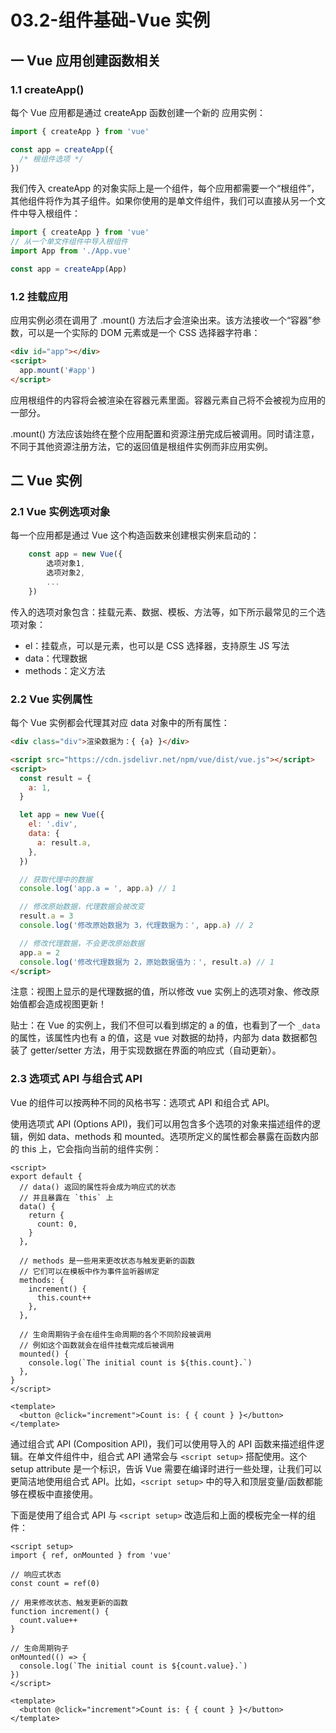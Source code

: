 # 03.2-组件基础-Vue 实例

## 一 Vue 应用创建函数相关

### 1.1 createApp()

每个 Vue 应用都是通过 createApp 函数创建一个新的 应用实例：

```js
import { createApp } from 'vue'

const app = createApp({
  /* 根组件选项 */
})
```

我们传入 createApp 的对象实际上是一个组件，每个应用都需要一个“根组件”，其他组件将作为其子组件。如果你使用的是单文件组件，我们可以直接从另一个文件中导入根组件：

```js
import { createApp } from 'vue'
// 从一个单文件组件中导入根组件
import App from './App.vue'

const app = createApp(App)
```

### 1.2 挂载应用

应用实例必须在调用了 .mount() 方法后才会渲染出来。该方法接收一个“容器”参数，可以是一个实际的 DOM 元素或是一个 CSS 选择器字符串：

```html
<div id="app"></div>
<script>
  app.mount('#app')
</script>
```

应用根组件的内容将会被渲染在容器元素里面。容器元素自己将不会被视为应用的一部分。

.mount() 方法应该始终在整个应用配置和资源注册完成后被调用。同时请注意，不同于其他资源注册方法，它的返回值是根组件实例而非应用实例。

## 二 Vue 实例

### 2.1 Vue 实例选项对象

每一个应用都是通过 Vue 这个构造函数来创建根实例来启动的：

```js
    const app = new Vue({
        选项对象1,
        选项对象2,
        ...
    })
```

传入的选项对象包含：挂载元素、数据、模板、方法等，如下所示最常见的三个选项对象：

- el：挂载点，可以是元素，也可以是 CSS 选择器，支持原生 JS 写法
- data：代理数据
- methods：定义方法

### 2.2 Vue 实例属性

每个 Vue 实例都会代理其对应 data 对象中的所有属性：

```html
<div class="div">渲染数据为：{ {a} }</div>

<script src="https://cdn.jsdelivr.net/npm/vue/dist/vue.js"></script>
<script>
  const result = {
    a: 1,
  }

  let app = new Vue({
    el: '.div',
    data: {
      a: result.a,
    },
  })

  // 获取代理中的数据
  console.log('app.a = ', app.a) // 1

  // 修改原始数据，代理数据会被改变
  result.a = 3
  console.log('修改原始数据为 3，代理数据为：', app.a) // 2

  // 修改代理数据，不会更改原始数据
  app.a = 2
  console.log('修改代理数据为 2，原始数据值为：', result.a) // 1
</script>
```

注意：视图上显示的是代理数据的值，所以修改 vue 实例上的选项对象、修改原始值都会造成视图更新！

贴士：在 Vue 的实例上，我们不但可以看到绑定的 a 的值，也看到了一个 `_data` 的属性，该属性内也有 a 的值，这是 vue 对数据的劫持，内部为 data 数据都包装了 getter/setter 方法，用于实现数据在界面的响应式（自动更新）。

### 2.3 选项式 API 与组合式 API

Vue 的组件可以按两种不同的风格书写：选项式 API 和组合式 API。

使用选项式 API (Options API)，我们可以用包含多个选项的对象来描述组件的逻辑，例如 data、methods 和 mounted。选项所定义的属性都会暴露在函数内部的 this 上，它会指向当前的组件实例：

```vue
<script>
export default {
  // data() 返回的属性将会成为响应式的状态
  // 并且暴露在 `this` 上
  data() {
    return {
      count: 0,
    }
  },

  // methods 是一些用来更改状态与触发更新的函数
  // 它们可以在模板中作为事件监听器绑定
  methods: {
    increment() {
      this.count++
    },
  },

  // 生命周期钩子会在组件生命周期的各个不同阶段被调用
  // 例如这个函数就会在组件挂载完成后被调用
  mounted() {
    console.log(`The initial count is ${this.count}.`)
  },
}
</script>

<template>
  <button @click="increment">Count is: { { count } }</button>
</template>
```

通过组合式 API (Composition API)，我们可以使用导入的 API 函数来描述组件逻辑。在单文件组件中，组合式 API 通常会与 `<script setup>` 搭配使用。这个 setup attribute 是一个标识，告诉 Vue 需要在编译时进行一些处理，让我们可以更简洁地使用组合式 API。比如，`<script setup>` 中的导入和顶层变量/函数都能够在模板中直接使用。

下面是使用了组合式 API 与 `<script setup>` 改造后和上面的模板完全一样的组件：

```vue
<script setup>
import { ref, onMounted } from 'vue'

// 响应式状态
const count = ref(0)

// 用来修改状态、触发更新的函数
function increment() {
  count.value++
}

// 生命周期钩子
onMounted(() => {
  console.log(`The initial count is ${count.value}.`)
})
</script>

<template>
  <button @click="increment">Count is: { { count } }</button>
</template>
```
